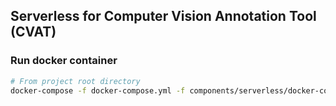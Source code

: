 ## Serverless for Computer Vision Annotation Tool (CVAT)

### Run docker container
```bash
# From project root directory
docker-compose -f docker-compose.yml -f components/serverless/docker-compose.serverless.yml up -d
```
